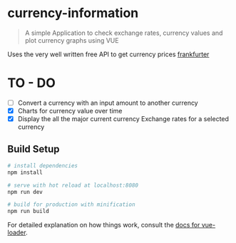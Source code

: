 # currency-information

> A simple Application to check exchange rates, currency values and plot currency graphs using VUE
>
Uses the very well written free API to get currency prices [frankfurter](https://github.com/hakanensari/frankfurter)

# TO - DO

 - [ ] Convert a currency with an input amount to another currency
 - [X] Charts for currency value over time
 - [X] Display the all the major current currency Exchange rates for a selected currency
## Build Setup

``` bash
# install dependencies
npm install

# serve with hot reload at localhost:8080
npm run dev

# build for production with minification
npm run build
```

For detailed explanation on how things work, consult the [docs for vue-loader](http://vuejs.github.io/vue-loader).
